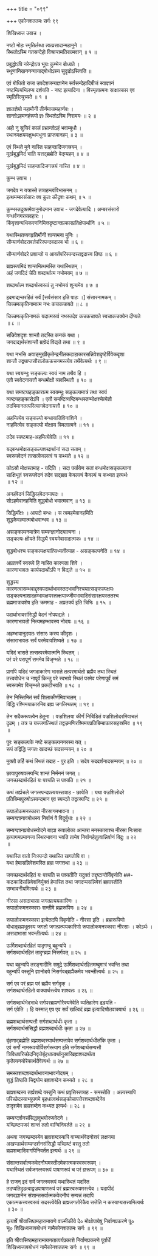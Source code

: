 +++
title = "०९९"

+++
एकोनशततमः सर्गः ९९  
  
शिखिध्वज उवाच ।  
  
नष्टो मोहः स्मृतिर्लब्धा त्वत्प्रसादान्महामुने ।  
स्थितोऽस्मि गतसन्देहो विश्रान्तमतिरात्मवान् ॥ १ ॥  
  
प्रबुद्धोऽपि नरेन्द्रोऽत्र भूयः कुम्भेन बोध्यते ।  
स्थूणानिखननन्यायाद्बोधोऽस्य सुदृढोऽस्त्विति ॥   
  
एवं बोधितो राजा उपदेशजन्यज्ञानेन सर्वसन्देहादिबीजं स्वाज्ञानं   
नष्टमित्यभिलप्य दर्शयति - नष्ट इत्यादिना । विस्मृतात्मनः साक्षात्कार एव   
स्मृतिरित्युच्यते ॥ १ ॥  
  
ज्ञातज्ञेयो महामौनी तीर्णमायामहार्णवः ।  
शान्तोऽहमनहंरूपो ज्ञः स्थितोऽस्मि निरामयः ॥ २ ॥  
  
अहो नु सुचिरं कालं प्रभ्रान्तोऽहं भवाम्बुधौ ।  
स्थानमक्षयमक्षुब्धमधुना प्राप्तवानहम् ॥ ३ ॥  
  
एवं स्थिते मुने नास्ति साहन्तादिजगत्त्रयम् ।  
मूर्खबुद्धमिदं भाति यत्तद्ब्रह्मेति वेद्म्यहम् ॥ ४ ॥  
  
मूर्खबुद्धमिदं साहन्तादिजगत्त्रयं नास्ति ॥ ४ ॥  
  
कुम्भ उवाच ।  
  
जगदेव न यत्रास्ते तत्राहन्त्वंविभासनम् ।  
इत्थमम्बरसंसारः क्व कुतः कीदृशः कथम् ॥ ५ ॥  
  
कुम्भस्तदुक्तमेवानुमोदमान उवाच - जगदेवेत्यादि । अम्बरसंसारो   
गन्धर्वनगरव्यवहारः ।   
किंवृत्तान्यधिकरणनिमित्तदृष्टान्तप्रकारप्रतिक्षेपार्थानि ॥ ५ ॥  
  
यथास्थितव्यवहृतिर्मौनी शान्तमना मुनिः ।  
सौम्यार्णवोदरावर्तपरिस्पन्दवदास्व भो ॥ ६ ॥  
  
सौम्यार्णवोदरे प्रशान्तो य आवर्तपरिस्पन्दस्तद्वदास्व तिष्ठ ॥ ६ ॥  
  
ब्रह्मरूपमिदं शान्तमित्थमस्ति यथास्थितम् ।  
अहं जगदिदं चेति शब्दार्थात्म नभोमयम् ॥ ७ ॥  
  
शब्दार्थात्म शब्दार्थस्वरूपं तु नभोमयं शून्यमेव ॥ ७ ॥  
  
इदमाद्यन्तरहितं सर्वं [सर्वसंसार इति पाठः ।] संसारनामकम् ।  
चिच्चमत्कृतिनामात्म नभः कचकचायते ॥ ८ ॥  
  
चिच्चमत्कृतिनामकं यदात्मरूपं नभस्तदेव कचकचायते स्वचाकचक्येन दीप्यते   
॥ ८ ॥  
  
सन्निवेशदृशः शान्तौ तदस्ति कनकं यथा ।  
जगदाद्यर्थसंशान्तौ ब्रह्मेदं विद्यते तथा ॥ ९ ॥  
  
यथा नभसि अवाङ्मुखीकृतेन्द्रनीलकटाहाकारसन्निवेशदृष्टेर्विवेकदृशा   
शान्तौ तद्व्याप्तसौरालोककचनमस्त्येव तथैवेत्यर्थः ॥ ९ ॥  
  
यथा स्वयम्भूः सङ्कल्पः स्वयं नाम तथैव हि ।  
एतौ स्ववेदनायत्तौ बन्धमोक्षौ व्यवस्थितौ ॥ १० ॥  
  
यथा समष्ट्यहङ्कारात्म स्वयम्भूः सङ्कल्पमात्रं तथा स्वयं   
व्यष्ट्यहङ्कारोऽपि । एतौ समष्टिव्यष्टिबन्धस्तन्मोक्षश्चेत्येतौ   
तदभिमानतत्परित्यागवेदनायत्तौ ॥ १० ॥  
  
अहमित्येव सङ्कल्पो बन्धायातिविनाशिने ।  
नाहमित्येव सङ्कल्पो मोक्षाय विमलात्मने ॥ ११ ॥  
  
तदेव स्पष्टमाह-अहमित्येवेति ॥ ११ ॥  
  
यद्बन्धमोक्षसङ्कल्पशब्दार्थानां सदा सताम् ।  
स्वरूपवेदनं तत्सत्केवलत्वं च कथ्यते ॥ १२ ॥  
  
कोऽसौ मोक्षस्तमाह - यदिति । सदा पर्यायेण सतां बन्धमोक्षसङ्कल्पानां   
साक्षिभूतं स्वरूपवेदनं तदेव सद्ब्रह्म केवलत्वं कैवल्यं च कथ्यत इत्यर्थः   
॥ १२ ॥  
  
अनहंवेदनं सिद्धिरहंवेदनमापदः ।  
सोऽहमेवानहमिति शुद्धबोधो भवात्मवान् ॥ १३ ॥  
  
सिद्धिर्मोक्षः । आपदो बन्धः । स त्वमहमेवानहमिति   
शुद्धकैवल्यात्मबोधवान्भव ॥ १३ ॥  
  
असङ्कल्पनमात्रेण सम्यग्ज्ञानोदयात्मना ।  
सङ्कल्पः क्षीयते सिद्ध्यै स्वयमेवासदात्मकः ॥ १४ ॥  
  
शुद्धबोधश्च सङ्कल्पक्षयात्सिध्यतीत्याह - असङ्कल्पनेति ॥ १४ ॥  
  
अप्रतर्क्ये स्वरूपे हि नास्ति कारणता शिवे ।  
कारणाभावतः कार्यपदार्थोऽपि न विद्यते ॥ १५ ॥  
  
शुद्धस्य   
कारणत्वासम्भवाद्दृश्यपदार्थाभावस्तदभावनिश्चयात्सङ्कल्पक्षयः   
सङ्कल्पनाशादहम्भावक्षयस्तत्क्षयाज्जीवभावादिसंसारक्षयस्ततश्च   
ब्रह्ममात्रावशेष इति क्रममाह - अप्रतर्क्य इति त्रिभिः ॥ १५ ॥  
  
पदार्थाभावसंसिद्धौ वेदनं नोपपद्यते ।  
कारणाभावतो नित्यमहम्भावस्य नोदयः ॥ १६ ॥  
  
अहम्भावानुदयतः संसारः कस्य कीदृशः ।  
संसाराभावतः सर्वं परमेवावशिष्यते ॥ १७ ॥  
  
यदिदं भासते तत्सत्परमेवात्मनि स्थितम् ।  
परं परे परापूर्णं सममेव विजृम्भते ॥ १८ ॥  
  
प्रागपि यदिदं जगदाकारेण भासते तत्परमार्थतो ब्रह्मैव तथा स्थितं   
तत्त्वबोधेन च नापूर्वं किन्तु परे स्वभावे स्थितं परमेव परेणापूर्वं समं   
स्वरूपमेव विजृम्भते प्रकटीभवति ॥ १८ ॥  
  
तेन निस्तिमितं सर्वं शिलाकीर्णमिवाचलम् ।  
विद्धि रश्मिमयाकारमिव ब्रह्म जगत्स्थितम् ॥ १९ ॥  
  
तेन सदैकरूपत्वेन हेतुना । वज्रशिलया कीर्णं निबिडितं वज्रशिलोदरमिवाचलं   
दृढम् । तत्र च यज्जगत्स्थितं तद्वज्रमणिरश्मिमयप्रतिबिम्बाकारसहस्रमिव ॥ १९   
॥  
  
पुरः सङ्कल्पके नष्टे सङ्कल्पनगरस्य यत् ।  
रूपं तद्विद्धि जगतः खादच्छं सदसन्मयम् ॥ २० ॥  
  
मुक्तौ तर्हि कथं स्थितं तदाह - पुर इति । सदेव सददर्शनादसन्मयम् ॥ २० ॥  
  
छायापुरुषवत्स्पन्दि शान्तं निर्मननं जगत् ।  
जगच्छब्दार्थरहितं यः पश्यति स पश्यति ॥ २१ ॥  
  
कथं तर्ह्यचले जगत्स्पन्दप्रत्ययस्तत्राह - छायेति । यथा वज्रशिलोदरे   
प्रतिबिम्बपुरुषोऽस्पन्दमान एव स्पन्दते तद्वत्स्पन्दि ॥ २१ ॥  
  
रूपालोकमनस्कारा नीरसागमभावना ।  
सम्यग्ज्ञानावबोधस्य निर्वाणं वै विदुर्बुधाः ॥ २२ ॥  
  
सम्यग्ज्ञानप्रबोधस्योदने बाह्या रूपालोका आन्तरा मनस्काराश्च नीरसा निःसारा   
इत्यागमप्रमाणजा स्थिरभावना भवति तामेव निर्वाणहेतुत्वान्निर्वाणं विदुः ॥ २२   
॥  
  
यथास्ति वातो निःस्पन्दो यथास्ति खगतोपि वा ।  
यथा हेमासन्निवेशमस्ति ब्रह्म जगत्तथा ॥ २३ ॥  
  
जगच्छब्दार्थरहितं यः पश्यति स पश्यतीति यदुक्तं तद्दृष्टान्तैर्विवृणोति ##-  
कटकादिसन्निवेशनिर्मुक्तं हेमास्ति तथा जगदप्यसन्निवेशं ब्रह्मास्तीति   
सम्भावनीयमित्यर्थः ॥ २३ ॥  
  
नीरसा असदाभासा जगत्प्रत्ययकारिणः ।  
रूपालोकमनस्काराः सन्तीमे ब्रह्मरूपिणः ॥ २४ ॥  
  
रूपालोकमनस्कारा इत्येतदपि विवृणोति - नीरसा इति । ब्रह्मरूपिणो   
बोधाद्ब्रह्मभूतस्य जगतो जगत्प्रत्ययकारिणो रूपालोकमनस्कारा नीरसाः । कोऽर्थः ।   
असदाभासा भवन्तीत्यर्थः ॥ २४ ॥  
  
ऊर्मिशब्दार्थरहितं यादृगम्बु बहून्यपि ।  
सर्गशब्दार्थरहितं तादृग्ब्रह्म निसर्गवत् ॥ २५ ॥  
  
यथा बहून्यपि तरङ्गादीनि समुद्रे ऊर्मिशब्दार्थरहितमम्बुमात्रं भवन्ति तथा   
बहून्यपि वस्तूनि ज्ञानोदये निसर्गवद्ब्रह्मैकमेव भवन्तीत्यर्थः ॥ २५ ॥  
  
सर्ग एव परं ब्रह्म परं ब्रह्मैव सर्गदृक् ।  
सर्गशब्दार्थरहितो वाक्यार्थस्त्वेष शाश्वतः ॥ २६ ॥  
  
सर्गशब्दार्थभेदभाधे सर्गपरब्रह्मणोरैक्यमेवेति व्यतिहारेण द्रढयति -   
सर्ग एवेति । हि यस्मात् एष एव सर्वं खल्विदं ब्रह्म इत्यादिश्रौतवाक्यार्थ ॥ २६ ॥  
  
ब्रह्मशब्दार्थसम्पत्तौ सर्गशब्दार्थधीः कृता ।  
सर्गशब्दार्थसंसिद्धौ ब्रह्मशब्दार्थधीः कृता ॥ २७ ॥  
  
बृंहणाद्ब्रह्मेति ब्रह्मशब्दस्यार्थसम्पत्तावेव सर्गशब्दार्थधीर्लोके कृता ।   
एवं सर्गो नामरूपयोर्विसर्गस्त्याग इति सर्गशब्दार्थसम्पत्तौ   
त्रिविधपरिच्छेदनिवृत्तेर्बृहधात्वर्थानुसारिब्रह्मशब्दार्थता   
कृतेत्यनयोरेकार्थतैवेत्यर्थः ॥ २७ ॥  
  
समस्तशब्दशब्दार्थभावनाभावनोदयम् ।  
शुद्धं तिष्ठति चिद्व्योम ब्रह्मशब्देन कथ्यते ॥ २८ ॥  
  
ब्रह्मशब्दस्य तर्ह्यशब्दे वस्तुनि कथं प्रवृत्तिस्तत्राह - समस्तेति । अल्पस्यापि   
परिच्छेदस्याभ्युपगमे बृहधात्वर्थसङ्कोचापत्तेरशब्दशब्देनेव   
तादृशमेव ब्रह्मशब्देन कथ्यत इत्यर्थः ॥ २८ ॥  
  
सम्यग्दर्शनसंसिद्धावुभयोरप्यवेदने ।  
यच्छिष्टमजरं शान्तं ततो वाग्विनिवर्तते ॥ २९ ॥  
  
अथवा जगच्छब्दस्येव ब्रह्मशब्दस्यापि वाच्यार्थवेदनोत्तरं लक्षणया   
अखण्डार्थसम्यग्दर्शनसंसिद्धौ यच्छिष्टं वस्तु ततो   
ब्रह्मशब्दादिवागपिनिवर्तत इत्यर्थः ॥ २९ ॥  
  
संशान्तसर्वात्मकवेदनौघमस्तीदमेकात्मकस्वस्वरूपम् ।  
यथास्थितं सर्वजगत्स्वरूपं पाषाणरूपं च परं ज्ञरूपम् ॥ ३० ॥  
  
हे राजन् इदं सर्वं जगत्स्वरूपं यथास्थितं यदस्ति   
तदप्यतिदृढत्वाद्वज्रपाषाणरूपं परं ब्रह्मस्वरूपमस्त्येव । यदापीदं   
जगदज्ञानेन संशान्तसर्वात्मकवेदनौघं सम्पन्नं तदापि   
एकात्मकस्वस्वरूपं सदस्त्येवेति ब्रह्मजगतोरेकैव सत्तेति न कस्याप्यसत्त्वमित्यर्थः   
॥ ३० ॥  
  
इत्यार्षे श्रीवासिष्ठमहारामायणे वाल्मीकीये दे० मोक्षोपायेषु निर्वाणप्रकरणे पू०   
चू० शिखिध्वजावबोधनं नामैकोनशततमः सर्गः ॥ ९९ ॥  
  
इति श्रीवासिष्ठमहारामायणतात्पर्यप्रकाशे निर्वाणप्रकरणे पूर्वार्धे   
शिखिध्वजावबोधनं नामैकोनशततमः सर्गः ॥ ९९ ॥  
  